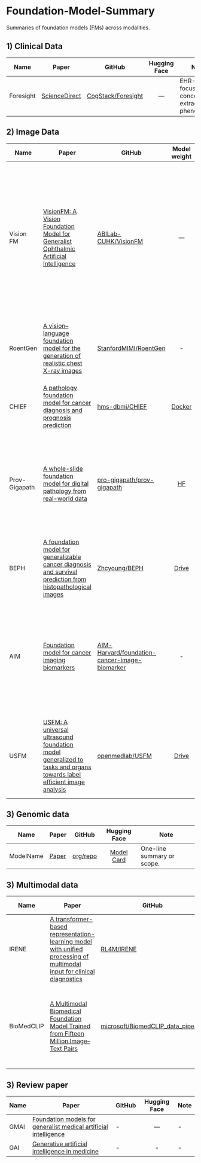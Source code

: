 # Foundation-Model-Summary

Summaries of foundation models (FMs) across modalities.

## 1) Clinical Data


| Name      | Paper | GitHub | Hugging Face | Note |
|-----------|-------|--------|:------------:|------|
| Foresight | [ScienceDirect](https://www.sciencedirect.com/science/article/pii/S2589750024000256?pes=vor&utm_source=chemport&getft_integrator=chemport) | [CogStack/Foresight](https://github.com/CogStack/Foresight/tree/main) | — | EHR-focused FM; concept extraction & phenotyping. |




## 2) Image Data


| Name      | Paper | GitHub | Model weight | Note |
|-----------|-------|--------|:------------:|------|
| Vision FM | [VisionFM: A Vision Foundation Model for Generalist Ophthalmic Artificial Intelligence](https://ai.nejm.org/doi/full/10.1056/AIoa2300221) | [ABILab-CUHK/VisionFM](https://github.com/ABILab-CUHK/VisionFM/tree/main) | — | eight common ophthalmic imaging modalities including fundus photography, optical coherence tomography (OCT), fundus fluorescein angiography (FFA), slit lamp, B-scan ultrasound, external eye imaging, MRI, and ultrasound biomicroscopy (UBM). |
| RoentGen | [A vision–language foundation model for the generation of realistic chest X-ray images](https://www.nature.com/articles/s41551-024-01246-y#Abs1) | [StanfordMIMI/RoentGen](https://github.com/StanfordMIMI/RoentGen) | - | A domain-adapted latent diffusion model capable of generating high-quality, text-conditioned chest X-rays (CXRs). |
| CHIEF | [A pathology foundation model for cancer diagnosis and prognosis prediction](https://www.nature.com/articles/s41586-024-07894-z) | [hms-dbmi/CHIEF](https://github.com/hms-dbmi/CHIEF) | [Docker](https://hub.docker.com/r/chiefcontainer/chief) | CHIEF using 60,530 whole-slide mimages (WSIs) spanning 19 distinct anatomical sites. |
| Prov-Gigapath | [A whole-slide foundation model for digital pathology from real-world data](https://www.nature.com/articles/s41586-024-07441-w) | [pro-gigapath/prov-gigapath](https://github.com/prov-gigapath/prov-gigapath) | [HF](https://huggingface.co/prov-gigapath/prov-gigapath) | A whole-slide pathology foundation model pretrained on 1.3 billion 256 × 256 pathology image tiles in 171,189 whole slides from more than 30,000 patients covering 31 major tissue types  |
| BEPH | [A foundation model for generalizable cancer diagnosis and survival prediction from histopathological images](https://www.nature.com/articles/s41467-025-57587-y) | [Zhcyoung/BEPH](https://github.com/Zhcyoung/BEPH) | [Drive](https://drive.google.com/file/d/19Fu3dw3G4i2gPXijzrxfaQ2D_xcqNdNz/view?usp=sharing) | BEPH is pre-trained on 11 million histopathological images from TCGA with self-supervised learning | 
| AIM | [Foundation model for cancer imaging biomarkers](https://www.nature.com/articles/s42256-024-00807-9#Abs1) | [AIM-Harvard/foundation-cancer-image-biomarker](https://github.com/AIM-Harvard/foundation-cancer-image-biomarker/tree/master) | - | A foundation model for cancer imaging biomarker discovery by training a convolutional encoder through self-supervised learning using a comprehensive dataset of 11,467 radiographic lesions |
| USFM | [USFM: A universal ultrasound foundation model generalized to tasks and organs towards label efficient image analysis](https://www.sciencedirect.com/science/article/pii/S1361841524001270) | [openmedlab/USFM](https://github.com/openmedlab/USFM) | [Drive](https://drive.google.com/file/d/1KRwXZgYterH895Z8EpXpR1L1eSMMJo4q/view?usp=sharing) | A large-scale Multi-organ, Multi-center, and Multi-device US database was built, comprehensively containing over two million US images |





## 3) Genomic data


| Name      | Paper | GitHub | Hugging Face | Note |
|-----------|-------|--------|:------------:|------|
| ModelName | [Paper](https://paper.link) | [org/repo](https://github.com/org/repo) | [Model Card](https://huggingface.co/org/model) | One-line summary or scope. |

## 3) Multimodal data


| Name      | Paper | GitHub | Hugging Face | Note |
|-----------|-------|--------|:------------:|------|
| IRENE | [A transformer-based representation-learning model with unified processing of multimodal input for clinical diagnostics](https://www.nature.com/articles/s41551-023-01045-x#Abs1) | [RL4M/IRENE](https://github.com/org/repo) | - | the chief complaint, medical images and laboratory test results |
| BioMedCLIP | [A Multimodal Biomedical Foundation Model Trained from Fifteen Million Image–Text Pairs](https://ai.nejm.org/doi/full/10.1056/AIoa2400640) | [microsoft/BiomedCLIP_data_pipeline](https://github.com/microsoft/BiomedCLIP_data_pipeline) | [HF](https://huggingface.co/microsoft/BiomedCLIP-PubMedBERT_256-vit_base_patch16_224) | Pretrained on 15 million biomedical image–text pairs collected from 4.4 million scientific articles | 



## 3) Review paper


| Name      | Paper | GitHub | Hugging Face | Note |
|-----------|-------|--------|:------------:|------|
| GMAI | [Foundation models for generalist medical artificial intelligence]([https://ai.nejm.org/doi/full/10.1056/AIoa2300221](https://www.nature.com/articles/s41586-023-05881-4?fromPaywallRec=false#Abs1)) | - | — | - |
| GAI | [Generative artificial intelligence in medicine](https://www.nature.com/articles/s41591-025-03983-2#Fig1) | - | - | - |
